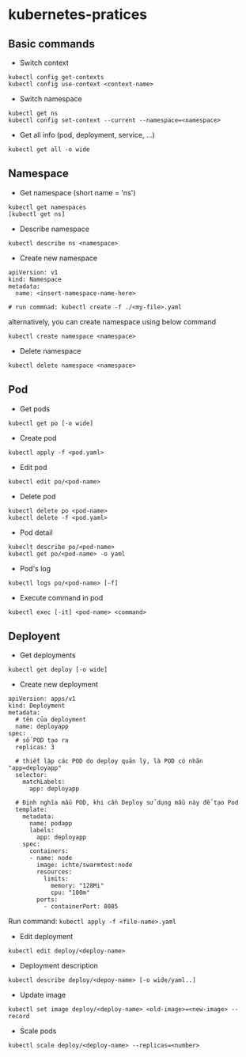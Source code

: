 # kubernetes-pratices

## Basic commands
* Switch context
```
kubectl config get-contexts
kubectl config use-context <context-name>
```
* Switch namespace
```
kubectl get ns
kubectl config set-context --current --namespace=<namespace>
```
* Get all info (pod, deployment, service, ...)
```
kubectl get all -o wide
```

## Namespace
* Get namespace (short name = 'ns')
```
kubectl get namespaces
[kubectl get ns]
```
* Describe namespace
```
kubectl describe ns <namespace>
```
* Create new namespace
```
apiVersion: v1
kind: Namespace
metadata:
  name: <insert-namespace-name-here>

# run commnad: kubectl create -f ./<my-file>.yaml
```
alternatively, you can create namespace using below command
```
kubectl create namespace <namespace>
```
* Delete namespace
```
kubectl delete namespace <namespace>
```

## Pod
* Get pods
```
kubectl get po [-o wide]
```
* Create pod
```
kubectl apply -f <pod.yaml>
```
* Edit pod
```
kubectl edit po/<pod-name>
```
* Delete pod
```
kubectl delete po <pod-name>
kubectl delete -f <pod.yaml>
```
* Pod detail
```
kubeclt describe po/<pod-name>
kubectl get po/<pod-name> -o yaml
```
* Pod's log
```
kubectl logs po/<pod-name> [-f]
```
* Execute command in pod
```
kubectl exec [-it] <pod-name> <command>
```

## Deployent
* Get deployments
```
kubectl get deploy [-o wide]
```
* Create new deployment
```
apiVersion: apps/v1
kind: Deployment
metadata:
  # tên của deployment
  name: deployapp
spec:
  # số POD tạo ra
  replicas: 3

  # thiết lập các POD do deploy quản lý, là POD có nhãn  "app=deployapp"
  selector:
    matchLabels:
      app: deployapp

  # Định nghĩa mẫu POD, khi cần Deploy sử dụng mẫu này để tạo Pod
  template:
    metadata:
      name: podapp
      labels:
        app: deployapp
    spec:
      containers:
      - name: node
        image: ichte/swarmtest:node
        resources:
          limits:
            memory: "128Mi"
            cpu: "100m"
        ports:
          - containerPort: 8085
```
Run command: ```kubectl apply -f <file-name>.yaml```
* Edit deployment
```
kubectl edit deploy/<deploy-name>
```
* Deployment description
```
kubectl describe deploy/<depoy-name> [-o wide/yaml..]
```
* Update image
```
kubectl set image deploy/<deploy-name> <old-image>=<new-image> --record
```
* Scale pods
```
kubectl scale deploy/<deploy-name> --replicas=<number>
```
